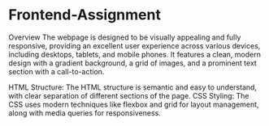 # Frontend-Assignment
Overview
The webpage is designed to be visually appealing and fully responsive, providing an excellent user experience across various devices, including desktops, tablets, and mobile phones. It features a clean, modern design with a gradient background, a grid of images, and a prominent text section with a call-to-action.


HTML Structure: The HTML structure is semantic and easy to understand, with clear separation of different sections of the page.
CSS Styling: The CSS uses modern techniques like flexbox and grid for layout management, along with media queries for responsiveness.
